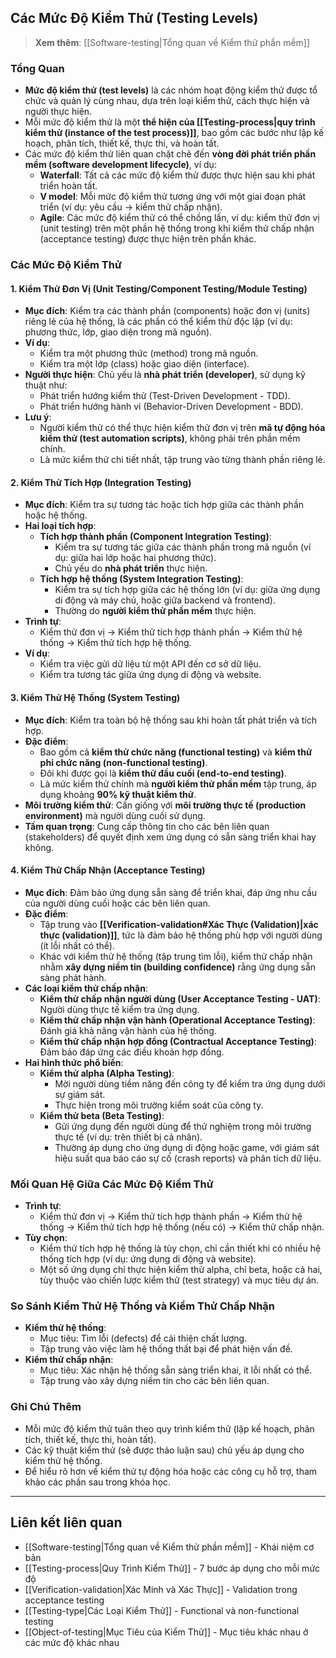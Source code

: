 ## Các Mức Độ Kiểm Thử (Testing Levels)

> **Xem thêm**: [[Software-testing|Tổng quan về Kiểm thử phần mềm]]

### Tổng Quan

- **Mức độ kiểm thử (test levels)** là các nhóm hoạt động kiểm thử được tổ chức và quản lý cùng nhau, dựa trên loại kiểm thử, cách thực hiện và người thực hiện.
- Mỗi mức độ kiểm thử là một **thể hiện của [[Testing-process|quy trình kiểm thử (instance of the test process)]]**, bao gồm các bước như lập kế hoạch, phân tích, thiết kế, thực thi, và hoàn tất.
- Các mức độ kiểm thử liên quan chặt chẽ đến **vòng đời phát triển phần mềm (software development lifecycle)**, ví dụ:
  - **Waterfall**: Tất cả các mức độ kiểm thử được thực hiện sau khi phát triển hoàn tất.
  - **V model**: Mỗi mức độ kiểm thử tương ứng với một giai đoạn phát triển (ví dụ: yêu cầu → kiểm thử chấp nhận).
  - **Agile**: Các mức độ kiểm thử có thể chồng lấn, ví dụ: kiểm thử đơn vị (unit testing) trên một phần hệ thống trong khi kiểm thử chấp nhận (acceptance testing) được thực hiện trên phần khác.

### Các Mức Độ Kiểm Thử

#### 1. Kiểm Thử Đơn Vị (Unit Testing/Component Testing/Module Testing)

- **Mục đích**: Kiểm tra các thành phần (components) hoặc đơn vị (units) riêng lẻ của hệ thống, là các phần có thể kiểm thử độc lập (ví dụ: phương thức, lớp, giao diện trong mã nguồn).
- **Ví dụ**:
  - Kiểm tra một phương thức (method) trong mã nguồn.
  - Kiểm tra một lớp (class) hoặc giao diện (interface).
- **Người thực hiện**: Chủ yếu là **nhà phát triển (developer)**, sử dụng kỹ thuật như:
  - Phát triển hướng kiểm thử (Test-Driven Development - TDD).
  - Phát triển hướng hành vi (Behavior-Driven Development - BDD).
- **Lưu ý**:
  - Người kiểm thử có thể thực hiện kiểm thử đơn vị trên **mã tự động hóa kiểm thử (test automation scripts)**, không phải trên phần mềm chính.
  - Là mức kiểm thử chi tiết nhất, tập trung vào từng thành phần riêng lẻ.

#### 2. Kiểm Thử Tích Hợp (Integration Testing)

- **Mục đích**: Kiểm tra sự tương tác hoặc tích hợp giữa các thành phần hoặc hệ thống.
- **Hai loại tích hợp**:
  - **Tích hợp thành phần (Component Integration Testing)**:
    - Kiểm tra sự tương tác giữa các thành phần trong mã nguồn (ví dụ: giữa hai lớp hoặc hai phương thức).
    - Chủ yếu do **nhà phát triển** thực hiện.
  - **Tích hợp hệ thống (System Integration Testing)**:
    - Kiểm tra sự tích hợp giữa các hệ thống lớn (ví dụ: giữa ứng dụng di động và máy chủ, hoặc giữa backend và frontend).
    - Thường do **người kiểm thử phần mềm** thực hiện.
- **Trình tự**:
  - Kiểm thử đơn vị → Kiểm thử tích hợp thành phần → Kiểm thử hệ thống → Kiểm thử tích hợp hệ thống.
- **Ví dụ**:
  - Kiểm tra việc gửi dữ liệu từ một API đến cơ sở dữ liệu.
  - Kiểm tra tương tác giữa ứng dụng di động và website.

#### 3. Kiểm Thử Hệ Thống (System Testing)

- **Mục đích**: Kiểm tra toàn bộ hệ thống sau khi hoàn tất phát triển và tích hợp.
- **Đặc điểm**:
  - Bao gồm cả **kiểm thử chức năng (functional testing)** và **kiểm thử phi chức năng (non-functional testing)**.
  - Đôi khi được gọi là **kiểm thử đầu cuối (end-to-end testing)**.
  - Là mức kiểm thử chính mà **người kiểm thử phần mềm** tập trung, áp dụng khoảng **90% kỹ thuật kiểm thử**.
- **Môi trường kiểm thử**: Cần giống với **môi trường thực tế (production environment)** mà người dùng cuối sử dụng.
- **Tầm quan trọng**: Cung cấp thông tin cho các bên liên quan (stakeholders) để quyết định xem ứng dụng có sẵn sàng triển khai hay không.

#### 4. Kiểm Thử Chấp Nhận (Acceptance Testing)

- **Mục đích**: Đảm bảo ứng dụng sẵn sàng để triển khai, đáp ứng nhu cầu của người dùng cuối hoặc các bên liên quan.
- **Đặc điểm**:
  - Tập trung vào **[[Verification-validation#Xác Thực (Validation)|xác thực (validation)]]**, tức là đảm bảo hệ thống phù hợp với người dùng (ít lỗi nhất có thể).
  - Khác với kiểm thử hệ thống (tập trung tìm lỗi), kiểm thử chấp nhận nhằm **xây dựng niềm tin (building confidence)** rằng ứng dụng sẵn sàng phát hành.
- **Các loại kiểm thử chấp nhận**:
  - **Kiểm thử chấp nhận người dùng (User Acceptance Testing - UAT)**: Người dùng thực tế kiểm tra ứng dụng.
  - **Kiểm thử chấp nhận vận hành (Operational Acceptance Testing)**: Đánh giá khả năng vận hành của hệ thống.
  - **Kiểm thử chấp nhận hợp đồng (Contractual Acceptance Testing)**: Đảm bảo đáp ứng các điều khoản hợp đồng.
- **Hai hình thức phổ biến**:
  - **Kiểm thử alpha (Alpha Testing)**:
    - Mời người dùng tiềm năng đến công ty để kiểm tra ứng dụng dưới sự giám sát.
    - Thực hiện trong môi trường kiểm soát của công ty.
  - **Kiểm thử beta (Beta Testing)**:
    - Gửi ứng dụng đến người dùng để thử nghiệm trong môi trường thực tế (ví dụ: trên thiết bị cá nhân).
    - Thường áp dụng cho ứng dụng di động hoặc game, với giám sát hiệu suất qua báo cáo sự cố (crash reports) và phân tích dữ liệu.

### Mối Quan Hệ Giữa Các Mức Độ Kiểm Thử

- **Trình tự**:
  - Kiểm thử đơn vị → Kiểm thử tích hợp thành phần → Kiểm thử hệ thống → Kiểm thử tích hợp hệ thống (nếu có) → Kiểm thử chấp nhận.
- **Tùy chọn**:
  - Kiểm thử tích hợp hệ thống là tùy chọn, chỉ cần thiết khi có nhiều hệ thống tích hợp (ví dụ: ứng dụng di động và website).
  - Một số ứng dụng chỉ thực hiện kiểm thử alpha, chỉ beta, hoặc cả hai, tùy thuộc vào chiến lược kiểm thử (test strategy) và mục tiêu dự án.

### So Sánh Kiểm Thử Hệ Thống và Kiểm Thử Chấp Nhận

- **Kiểm thử hệ thống**:
  - Mục tiêu: Tìm lỗi (defects) để cải thiện chất lượng.
  - Tập trung vào việc làm hệ thống thất bại để phát hiện vấn đề.
- **Kiểm thử chấp nhận**:
  - Mục tiêu: Xác nhận hệ thống sẵn sàng triển khai, ít lỗi nhất có thể.
  - Tập trung vào xây dựng niềm tin cho các bên liên quan.

### Ghi Chú Thêm

- Mỗi mức độ kiểm thử tuân theo quy trình kiểm thử (lập kế hoạch, phân tích, thiết kế, thực thi, hoàn tất).
- Các kỹ thuật kiểm thử (sẽ được thảo luận sau) chủ yếu áp dụng cho kiểm thử hệ thống.
- Để hiểu rõ hơn về kiểm thử tự động hóa hoặc các công cụ hỗ trợ, tham khảo các phần sau trong khóa học.

---

## Liên kết liên quan

- [[Software-testing|Tổng quan về Kiểm thử phần mềm]] - Khái niệm cơ bản
- [[Testing-process|Quy Trình Kiểm Thử]] - 7 bước áp dụng cho mỗi mức độ
- [[Verification-validation|Xác Minh và Xác Thực]] - Validation trong acceptance testing
- [[Testing-type|Các Loại Kiểm Thử]] - Functional và non-functional testing
- [[Object-of-testing|Mục Tiêu của Kiểm Thử]] - Mục tiêu khác nhau ở các mức độ khác nhau
